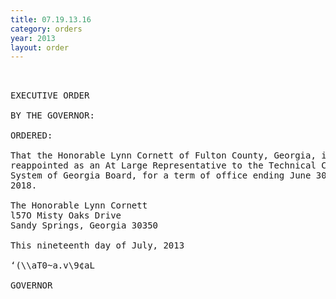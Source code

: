 ```yaml
---
title: 07.19.13.16
category: orders
year: 2013
layout: order
---
```


<pre> 

EXECUTIVE ORDER

BY THE GOVERNOR:

ORDERED:

That the Honorable Lynn Cornett of Fulton County, Georgia, is
reappointed as an At Large Representative to the Technical College
System of Georgia Board, for a term of office ending June 30,
2018.

The Honorable Lynn Cornett
l57O Misty Oaks Drive
Sandy Springs, Georgia 30350

This nineteenth day of July, 2013

‘(\\aT0~a.v\9¢aL

GOVERNOR

</pre>
